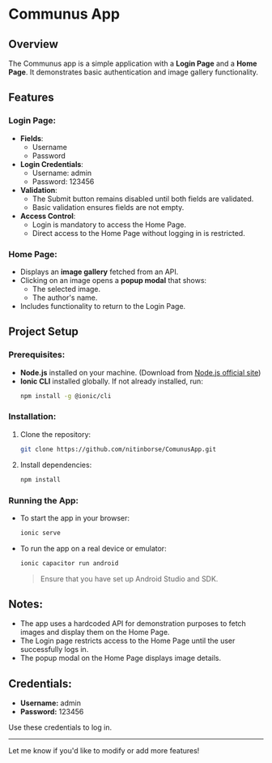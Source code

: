 
# Communus App

## Overview
The Communus app is a simple application with a **Login Page** and a **Home Page**. It demonstrates basic authentication and image gallery functionality.

## Features

### Login Page:
- **Fields**: 
  - Username
  - Password
- **Login Credentials**: 
  - Username: admin
  - Password: 123456
- **Validation**: 
  - The Submit button remains disabled until both fields are validated.
  - Basic validation ensures fields are not empty.
- **Access Control**: 
  - Login is mandatory to access the Home Page.
  - Direct access to the Home Page without logging in is restricted.

### Home Page:
- Displays an **image gallery** fetched from an API.
- Clicking on an image opens a **popup modal** that shows:
  - The selected image.
  - The author's name.
- Includes functionality to return to the Login Page.

## Project Setup

### Prerequisites:
- **Node.js** installed on your machine. (Download from [Node.js official site](https://nodejs.org))
- **Ionic CLI** installed globally. If not already installed, run:
  ```bash
  npm install -g @ionic/cli
  ```

### Installation:
1. Clone the repository:
   ```bash
   git clone https://github.com/nitinborse/ComunusApp.git
   ```

2. Install dependencies:
   ```bash
   npm install
   ```

### Running the App:
- To start the app in your browser:
  ```bash
  ionic serve
  ```
- To run the app on a real device or emulator:
  ```bash
  ionic capacitor run android
  ```
  > Ensure that you have set up Android Studio and SDK.



## Notes:
- The app uses a hardcoded API for demonstration purposes to fetch images and display them on the Home Page.
- The Login page restricts access to the Home Page until the user successfully logs in.
- The popup modal on the Home Page displays image details.

## Credentials:
- **Username:** admin  
- **Password:** 123456  

Use these credentials to log in.

---
Let me know if you'd like to modify or add more features!
